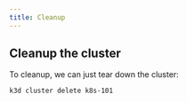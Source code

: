 ```yaml
---
title: Cleanup
---
```


## Cleanup the cluster

To cleanup, we can just tear down the cluster:

```bash
k3d cluster delete k8s-101
```
